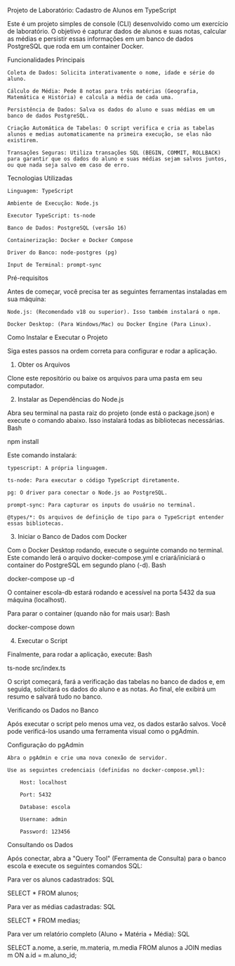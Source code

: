 Projeto de Laboratório: Cadastro de Alunos em TypeScript

Este é um projeto simples de console (CLI) desenvolvido como um exercício de laboratório. O objetivo é capturar dados de alunos e suas notas, calcular as médias e persistir essas informações em um banco de dados PostgreSQL que roda em um container Docker.

Funcionalidades Principais

    Coleta de Dados: Solicita interativamente o nome, idade e série do aluno.

    Cálculo de Média: Pede 8 notas para três matérias (Geografia, Matemática e História) e calcula a média de cada uma.

    Persistência de Dados: Salva os dados do aluno e suas médias em um banco de dados PostgreSQL.

    Criação Automática de Tabelas: O script verifica e cria as tabelas alunos e medias automaticamente na primeira execução, se elas não existirem.

    Transações Seguras: Utiliza transações SQL (BEGIN, COMMIT, ROLLBACK) para garantir que os dados do aluno e suas médias sejam salvos juntos, ou que nada seja salvo em caso de erro.

Tecnologias Utilizadas

    Linguagem: TypeScript

    Ambiente de Execução: Node.js

    Executor TypeScript: ts-node

    Banco de Dados: PostgreSQL (versão 16)

    Containerização: Docker e Docker Compose

    Driver do Banco: node-postgres (pg)

    Input de Terminal: prompt-sync

Pré-requisitos

Antes de começar, você precisa ter as seguintes ferramentas instaladas em sua máquina:

    Node.js: (Recomendado v18 ou superior). Isso também instalará o npm.

    Docker Desktop: (Para Windows/Mac) ou Docker Engine (Para Linux).

Como Instalar e Executar o Projeto

Siga estes passos na ordem correta para configurar e rodar a aplicação.

1. Obter os Arquivos

Clone este repositório ou baixe os arquivos para uma pasta em seu computador.

2. Instalar as Dependências do Node.js

Abra seu terminal na pasta raiz do projeto (onde está o package.json) e execute o comando abaixo. Isso instalará todas as bibliotecas necessárias.
Bash

npm install

Este comando instalará:

    typescript: A própria linguagem.

    ts-node: Para executar o código TypeScript diretamente.

    pg: O driver para conectar o Node.js ao PostgreSQL.

    prompt-sync: Para capturar os inputs do usuário no terminal.

    @types/*: Os arquivos de definição de tipo para o TypeScript entender essas bibliotecas.

3. Iniciar o Banco de Dados com Docker

Com o Docker Desktop rodando, execute o seguinte comando no terminal. Este comando lerá o arquivo docker-compose.yml e criará/iniciará o container do PostgreSQL em segundo plano (-d).
Bash

docker-compose up -d

O container escola-db estará rodando e acessível na porta 5432 da sua máquina (localhost).

Para parar o container (quando não for mais usar):
Bash

docker-compose down

4. Executar o Script

Finalmente, para rodar a aplicação, execute:
Bash

ts-node src/index.ts

O script começará, fará a verificação das tabelas no banco de dados e, em seguida, solicitará os dados do aluno e as notas. Ao final, ele exibirá um resumo e salvará tudo no banco.

Verificando os Dados no Banco

Após executar o script pelo menos uma vez, os dados estarão salvos. Você pode verificá-los usando uma ferramenta visual como o pgAdmin.

Configuração do pgAdmin

    Abra o pgAdmin e crie uma nova conexão de servidor.

    Use as seguintes credenciais (definidas no docker-compose.yml):

        Host: localhost

        Port: 5432

        Database: escola

        Username: admin

        Password: 123456

Consultando os Dados

Após conectar, abra a "Query Tool" (Ferramenta de Consulta) para o banco escola e execute os seguintes comandos SQL:

Para ver os alunos cadastrados:
SQL

SELECT * FROM alunos;

Para ver as médias cadastradas:
SQL

SELECT * FROM medias;

Para ver um relatório completo (Aluno + Matéria + Média):
SQL

SELECT
    a.nome,
    a.serie,
    m.materia,
    m.media
FROM 
    alunos a
JOIN 
    medias m ON a.id = m.aluno_id;

